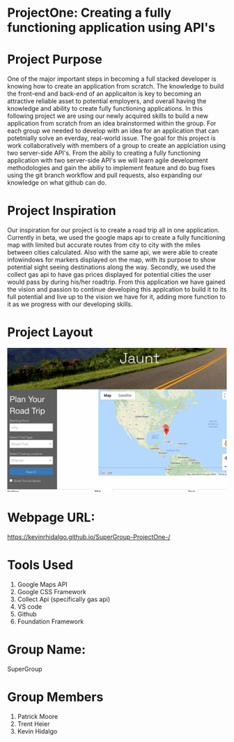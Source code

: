 #  ProjectOne: Creating a fully functioning application using API's


# Project Purpose

One of the major important steps in becoming a full stacked developer is knowing how to create an application from scratch. The knowledge to build the front-end and back-end of an applicaiton is key to becoming an attractive reliable asset to potential employers, and overall having the knowledge and ability to create fully functioning applications. In this following project we are using our newly acquired skills to build a new application from scratch from an idea brainstormed within the group. For each group we needed to develop with an idea for an application that can potetnially solve an everday, real-world issue.
The goal for this project is work collaboratively with members of a group to create an applciation using two server-side API's. From the abiliy to creating a fully functioning application with two server-side API's we will learn agile development methodologies and  gain the abiliy to implement feature and do bug fixes using the git branch workflow and pull requests, also expanding our knowledge on what github can do. 

# Project Inspiration
  Our inspiration for our project is to create a road trip all in one application. Currently in beta, we used the google maps api to create a fully funcitioning map with limited but accurate routes from city to city with the miles between cities calculated. Also with the same api, we were able to create infowindows for markers displayed on the map, with its purpose to show potential sight seeing destinations along the way. Secondly, we used the collect gas api to have gas prices displayed for potential cities the user would pass by during his/her roadtrip. From this application we have gained the vision and passion to continue developing this applcation to build it to its full potential and live up to the vision we have for it, adding more function to it as we progress with our developing skills.  

  
# Project Layout 
<img src="./assets/imgs/WebpageImage.jpg">

# Webpage URL:
https://kevinrhidalgo.github.io/SuperGroup-ProjectOne-/

# Tools Used
1. Google Maps API
2. Google CSS Framework
3. Collect Api (specifically gas api)
4. VS code
5. Github
6. Foundation Framework

# Group Name: 
SuperGroup 

# Group Members
1. Patrick Moore
2. Trent Heier
3. Kevin Hidalgo

